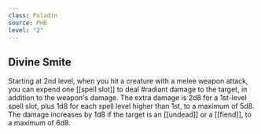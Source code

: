 ```yaml
---
class: Paladin
source: PHB
level: "2"
---
```


## Divine Smite
Starting at 2nd level, when you hit a creature with a melee weapon attack, you can expend one [[spell slot]] to deal #radiant damage to the target, in addition to the weapon's damage. The extra damage is 2d8 for a 1st-level spell slot, plus 1d8 for each spell level higher than 1st, to a maximum of 5d8. The damage increases by 1d8 if the target is an [[undead]] or a [[fiend]], to a maximum of 6d8.
